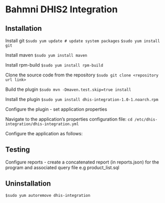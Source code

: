 # Bahmni DHIS2 Integration

## Installation
Install git
`$sudo yum update # update system packages`
`$sudo yum install git`

Install maven 
`$sudo yum install maven`

Install rpm-build
`$sudo yum install rpm-build`

Clone the source code from the repository
`$sudo git clone <repository url link>`

Build the plugin
`$sudo mvn -Dmaven.test.skip=true install`

Install the plugin
`$sudo yum install dhis-integration-1.0-1.noarch.rpm`

Configure the plugin - set application properties

Navigate to the application’s properties configuration file:
`cd /etc/dhis-integration/dhis-integration.yml`

Configure the application as follows:


## Testing
Configure reports - create a concatenated report (in reports.json) for the program and associated query file e.g product_list.sql


## Uninstallation
`$sudo yum autoremove dhis-integration`
